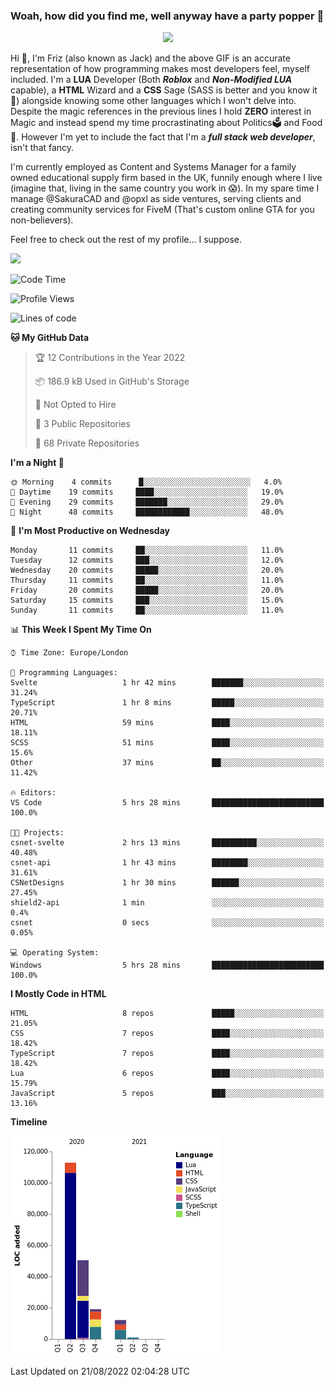 ### Woah, how did you find me, well anyway have a party popper 🎉

<p align="center">
  <img  src="https://66.media.tumblr.com/d2766024a15e8c140bf20f314664eed2/d1615166bf58615c-d8/s400x600/aabc473a64edc43599d5345fd1e9e792d66ecc48.gifv">
</p>

Hi :wave:, I'm Friz (also known as Jack) and the above GIF is an accurate representation of how programming makes most developers feel, myself included. I'm a **LUA** Developer (Both ***Roblox*** and ***Non-Modified LUA*** capable), a **HTML** Wizard and a **CSS** Sage (SASS is better and you know it :pray:) alongside knowing some other languages which I won't delve into. Despite the magic references in the previous lines I hold **ZERO** interest in Magic and instead spend my time procrastinating about Politics🗳️ and Food🍔. However I'm yet to include the fact that I'm a ***full stack web developer***, isn't that fancy.

I'm currently employed as Content and Systems Manager for a family owned educational supply firm based in the UK, funnily enough where I live (imagine that, living in the same country you work in 😱). In my spare time I manage @SakuraCAD and @opxl as side ventures, serving clients and creating community services for FiveM (That's custom online GTA for you non-believers).

Feel free to check out the rest of my profile... I suppose.

<a href="https://github.com/anuraghazra/github-readme-stats">
  <img  src="https://github-readme-stats.vercel.app/api?username=JackOPXL&count_private=true&show_icons=true&theme=tokyonight" />
</a>



<!--START_SECTION:waka-->
![Code Time](http://img.shields.io/badge/Code%20Time-529%20hrs%2057%20mins-blue)

![Profile Views](http://img.shields.io/badge/Profile%20Views-0-blue)

![Lines of code](https://img.shields.io/badge/From%20Hello%20World%20I%27ve%20Written-194%20Thousand%20lines%20of%20code-blue)

**🐱 My GitHub Data** 

> 🏆 12 Contributions in the Year 2022
 > 
> 📦 186.9 kB Used in GitHub's Storage 
 > 
> 🚫 Not Opted to Hire
 > 
> 📜 3 Public Repositories 
 > 
> 🔑 68 Private Repositories  
 > 
**I'm a Night 🦉** 

```text
🌞 Morning    4 commits      █░░░░░░░░░░░░░░░░░░░░░░░░   4.0% 
🌆 Daytime    19 commits     ████░░░░░░░░░░░░░░░░░░░░░   19.0% 
🌃 Evening    29 commits     ███████░░░░░░░░░░░░░░░░░░   29.0% 
🌙 Night      48 commits     ████████████░░░░░░░░░░░░░   48.0%

```
📅 **I'm Most Productive on Wednesday** 

```text
Monday       11 commits     ██░░░░░░░░░░░░░░░░░░░░░░░   11.0% 
Tuesday      12 commits     ███░░░░░░░░░░░░░░░░░░░░░░   12.0% 
Wednesday    20 commits     █████░░░░░░░░░░░░░░░░░░░░   20.0% 
Thursday     11 commits     ██░░░░░░░░░░░░░░░░░░░░░░░   11.0% 
Friday       20 commits     █████░░░░░░░░░░░░░░░░░░░░   20.0% 
Saturday     15 commits     ███░░░░░░░░░░░░░░░░░░░░░░   15.0% 
Sunday       11 commits     ██░░░░░░░░░░░░░░░░░░░░░░░   11.0%

```


📊 **This Week I Spent My Time On** 

```text
⌚︎ Time Zone: Europe/London

💬 Programming Languages: 
Svelte                   1 hr 42 mins        ███████░░░░░░░░░░░░░░░░░░   31.24% 
TypeScript               1 hr 8 mins         █████░░░░░░░░░░░░░░░░░░░░   20.71% 
HTML                     59 mins             ████░░░░░░░░░░░░░░░░░░░░░   18.11% 
SCSS                     51 mins             ████░░░░░░░░░░░░░░░░░░░░░   15.6% 
Other                    37 mins             ██░░░░░░░░░░░░░░░░░░░░░░░   11.42%

🔥 Editors: 
VS Code                  5 hrs 28 mins       █████████████████████████   100.0%

🐱‍💻 Projects: 
csnet-svelte             2 hrs 13 mins       ██████████░░░░░░░░░░░░░░░   40.48% 
csnet-api                1 hr 43 mins        ████████░░░░░░░░░░░░░░░░░   31.61% 
CSNetDesigns             1 hr 30 mins        ██████░░░░░░░░░░░░░░░░░░░   27.45% 
shield2-api              1 min               ░░░░░░░░░░░░░░░░░░░░░░░░░   0.4% 
csnet                    0 secs              ░░░░░░░░░░░░░░░░░░░░░░░░░   0.05%

💻 Operating System: 
Windows                  5 hrs 28 mins       █████████████████████████   100.0%

```

**I Mostly Code in HTML** 

```text
HTML                     8 repos             █████░░░░░░░░░░░░░░░░░░░░   21.05% 
CSS                      7 repos             ████░░░░░░░░░░░░░░░░░░░░░   18.42% 
TypeScript               7 repos             ████░░░░░░░░░░░░░░░░░░░░░   18.42% 
Lua                      6 repos             ████░░░░░░░░░░░░░░░░░░░░░   15.79% 
JavaScript               5 repos             ███░░░░░░░░░░░░░░░░░░░░░░   13.16%

```


**Timeline**

![Chart not found](https://raw.githubusercontent.com/JackOPXL/JackOPXL/master/charts/bar_graph.png) 


 Last Updated on 21/08/2022 02:04:28 UTC
<!--END_SECTION:waka-->

